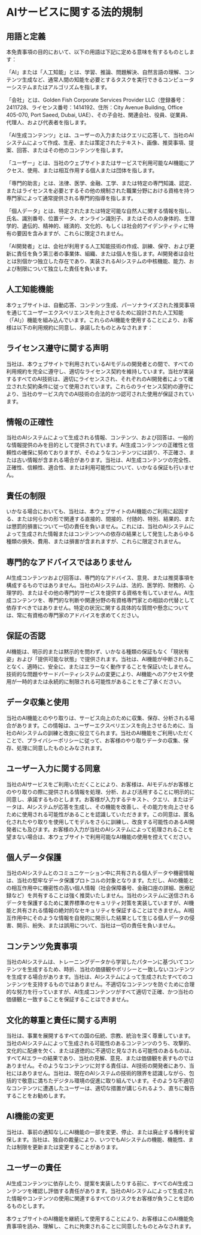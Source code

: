# AIサービスに関する法的規制

## 用語と定義

本免責事項の目的において、以下の用語は下記に定める意味を有するものとします：

「AI」または「人工知能」とは、学習、推論、問題解決、自然言語の理解、コンテンツ生成など、通常人間の知能を必要とするタスクを実行できるコンピューターシステムまたはアルゴリズムを指します。

「会社」とは、Golden Fish Corporate Services Provider LLC（登録番号：2411728、ライセンス番号：1414192、住所：City Avenue Building, Office 405-070, Port Saeed, Dubai, UAE）、その子会社、関連会社、役員、従業員、代理人、および代表者を指します。

「AI生成コンテンツ」とは、ユーザーの入力またはクエリに応答して、当社のAIシステムによって作成、生産、または策定されたテキスト、画像、推奨事項、提案、回答、またはその他のコンテンツを指します。

「ユーザー」とは、当社のウェブサイトまたはサービスで利用可能なAI機能にアクセス、使用、または相互作用する個人または団体を指します。

「専門的助言」とは、法律、医学、金融、工学、または特定の専門知識、認定、またはライセンスを必要とするその他の規制された職業分野における資格を持つ専門家によって通常提供される専門的指導を指します。

「個人データ」とは、特定されたまたは特定可能な自然人に関する情報を指し、氏名、識別番号、位置データ、オンライン識別子、またはその人の身体的、生理学的、遺伝的、精神的、経済的、文化的、もしくは社会的アイデンティティに特有の要因を含みますが、これらに限定されません。

「AI開発者」とは、会社が利用する人工知能技術の作成、訓練、保守、および更新に責任を負う第三者の事業体、組織、または個人を指します。AI開発者は会社とは別個かつ独立した存在であり、実装されるAIシステムの中核機能、能力、および制限について独立した責任を負います。

## 人工知能機能

本ウェブサイトは、自動応答、コンテンツ生成、パーソナライズされた推奨事項を通じてユーザーエクスペリエンスを向上させるために設計された人工知能（「AI」）機能を組み込んでいます。これらのAI機能を使用することにより、お客様は以下の利用規約に同意し、承諾したものとみなされます：

## ライセンス遵守に関する声明

当社は、本ウェブサイトで利用されているAIモデルの開発者との間で、すべての利用規約を完全に遵守し、適切なライセンス契約を維持しています。当社が実装するすべてのAI技術は、適切にライセンスされ、それぞれのAI開発者によって確立された契約条件に従って使用されています。これらのライセンス契約の遵守により、当社のサービス内でのAI技術の合法的かつ認可された使用が保証されています。

## 情報の正確性

当社のAIシステムによって生成される情報、コンテンツ、および回答は、一般的な情報提供のみを目的として提供されています。AI生成コンテンツの正確性と信頼性の確保に努めておりますが、そのようなコンテンツには誤り、不正確さ、または古い情報が含まれる場合があります。当社は、AI生成コンテンツの完全性、正確性、信頼性、適合性、または利用可能性について、いかなる保証も行いません。

## 責任の制限

いかなる場合においても、当社は、本ウェブサイトのAI機能のご利用に起因する、または何らかの形で関連する直接的、間接的、付随的、特別、結果的、または懲罰的損害について一切の責任を負いません。これには、当社のAIシステムによって生成された情報またはコンテンツへの依存の結果として発生したあらゆる種類の損失、費用、または損害が含まれますが、これらに限定されません。

## 専門的なアドバイスではありません

AI生成コンテンツおよび回答は、専門的なアドバイス、意見、または推奨事項を構成するものではありません。当社のAIシステムは、法的、医学的、財務的、心理学的、またはその他の専門的サービスを提供する資格を有していません。AI生成コンテンツを、専門的な判断や関連分野の有資格専門家との相談の代替として依存すべきではありません。特定の状況に関する具体的な質問や懸念については、常に有資格の専門家のアドバイスを求めてください。

## 保証の否認

AI機能は、明示的または黙示的を問わず、いかなる種類の保証もなく「現状有姿」および「提供可能な状態」で提供されます。当社は、AI機能が中断されることなく、適時に、安全に、またはエラーなく動作することを保証いたしません。技術的な問題やサードパーティシステムの変更により、AI機能へのアクセスや使用が一時的または永続的に制限される可能性があることをご了承ください。

## データ収集と使用

当社のAI機能とのやり取りは、サービス向上のために収集、保存、分析される場合があります。この情報は、ユーザーエクスペリエンスを向上させるために、当社のAIシステムの訓練と改良に役立てられます。当社のAI機能をご利用いただくことで、プライバシーポリシーに従って、お客様のやり取りデータの収集、保存、処理に同意したものとみなされます。

## ユーザー入力に関する同意

当社のAIサービスをご利用いただくことにより、お客様は、AIモデルがお客様とのやり取りの際に提供される情報を処理、分析、および活用することに明示的に同意し、承諾するものとします。お客様が入力するテキスト、クエリ、またはデータは、AIシステムが応答を生成し、その機能を改善し、その能力を向上させるために使用される可能性があることを認識していただきます。この同意は、匿名化されたやり取りを使用してモデルをさらに訓練し、改良する可能性のあるAI開発者にも及びます。お客様の入力が当社のAIシステムによって処理されることを望まない場合は、本ウェブサイトで利用可能なAI機能の使用を控えてください。

## 個人データ保護

当社のAIシステムとのコミュニケーション中に共有される個人データや機密情報は、当社の堅牢なデータ保護プロトコルの対象となります。ただし、AIの機能との相互作用中に機密性の高い個人情報（社会保障番号、金融口座の詳細、医療記録など）を共有することは強く推奨いたしません。当社のシステムに送信されるデータを保護するために業界標準のセキュリティ対策を実装していますが、AI機能と共有される情報の絶対的なセキュリティを保証することはできません。AI相互作用中にそのような情報を自発的に開示した結果として生じる個人データの侵害、開示、紛失、または誤用について、当社は一切の責任を負いません。

## コンテンツ免責事項

当社のAIシステムは、トレーニングデータから学習したパターンに基づいてコンテンツを生成するため、時折、当社の価値観やポリシーと一致しないコンテンツを生成する場合があります。当社は、AIシステムによって生成されたすべてのコンテンツを支持するものではありません。不適切なコンテンツを防ぐために合理的な努力を行っていますが、AI生成コンテンツがすべて適切で正確、かつ当社の価値観と一致することを保証することはできません。

## 文化的尊重と責任に関する声明

当社は、事業を展開するすべての国の伝統、宗教、統治を深く尊重しています。当社のAIシステムによって生成される可能性のあるコンテンツのうち、攻撃的、文化的に配慮を欠く、または道徳的に不適切と見なされる可能性のあるものは、すべてAIエラーの結果であり、当社の見解、意見、または価値観を表すものではありません。そのようなコンテンツに対する責任は、AI技術の開発者にあり、当社にはありません。当社は、現在のAIシステムの技術的限界を認識しながら、包括的で敬意に満ちたデジタル環境の促進に取り組んでいます。そのような不適切なコンテンツに遭遇したユーザーは、適切な措置が講じられるよう、直ちに報告することをお勧めします。

## AI機能の変更

当社は、事前の通知なしにAI機能の一部を変更、停止、または廃止する権利を留保します。当社は、独自の裁量により、いつでもAIシステムの機能、機能性、または制限を更新または変更することがあります。

## ユーザーの責任

AI生成コンテンツに依存したり、提案を実装したりする前に、すべてのAI生成コンテンツを確認し評価する責任があります。当社のAIシステムによって生成された情報やコンテンツの使用に関連するすべてのリスクをお客様が負うことを認めるものとします。

本ウェブサイトのAI機能を継続して使用することにより、お客様はこのAI機能免責事項を読み、理解し、これに拘束されることに同意したものとみなされます。